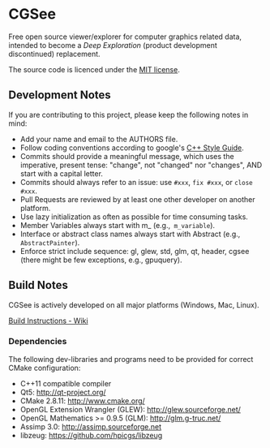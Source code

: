 # CGSee

Free open source viewer/explorer for computer graphics related data, intended to become a *Deep Exploration* (product development discontinued) replacement.

The source code is licenced under the [MIT license](http://opensource.org/licenses/MIT).

## Development Notes

If you are contributing to this project, please keep the following notes in mind:
* Add your name and email to the AUTHORS file.
* Follow coding conventions according to google's [C++ Style Guide](http://google-styleguide.googlecode.com/svn/trunk/cppguide.xml).
* Commits should provide a meaningful  message, which uses the imperative, present tense: "change", not "changed" nor "changes", AND start with a capital letter.
* Commits should always refer to an issue: use ```#xxx```, ```fix #xxx```, or ```close #xxx```.
* Pull Requests are reviewed by at least one other developer on another platform.
* Use lazy initialization as often as possible for time consuming tasks.
* Member Variables always start with m_ (e.g.,``` m_variable```).
* Interface or abstract class names always start with Abstract (e.g., ```AbstractPainter```).
* Enforce strict include sequence: gl, glew, std, glm, qt, header, cgsee (there might be few exceptions, e.g., gpuquery).

## Build Notes

CGSee is actively developed on all major platforms (Windows, Mac, Linux).

[Build Instructions - Wiki](https://github.com/cgcostume/cgsee/wiki/Build-Instructions)

### Dependencies

The following dev-libraries and programs need to be provided for correct CMake configuration:

* C++11 compatible compiler
* Qt5: http://qt-project.org/
* CMake 2.8.11: http://www.cmake.org/
* OpenGL Extension Wrangler (GLEW): http://glew.sourceforge.net/
* OpenGL Mathematics >= 0.9.5 (GLM): http://glm.g-truc.net/
* Assimp 3.0: http://assimp.sourceforge.net
* libzeug: https://github.com/hpicgs/libzeug